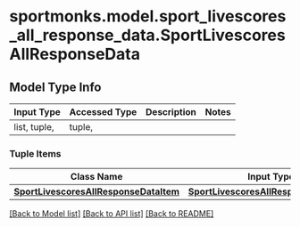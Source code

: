 # sportmonks.model.sport_livescores_all_response_data.SportLivescoresAllResponseData

## Model Type Info
Input Type | Accessed Type | Description | Notes
------------ | ------------- | ------------- | -------------
list, tuple,  | tuple,  |  | 

### Tuple Items
Class Name | Input Type | Accessed Type | Description | Notes
------------- | ------------- | ------------- | ------------- | -------------
[**SportLivescoresAllResponseDataItem**](SportLivescoresAllResponseDataItem.md) | [**SportLivescoresAllResponseDataItem**](SportLivescoresAllResponseDataItem.md) | [**SportLivescoresAllResponseDataItem**](SportLivescoresAllResponseDataItem.md) |  | 

[[Back to Model list]](../../README.md#documentation-for-models) [[Back to API list]](../../README.md#documentation-for-api-endpoints) [[Back to README]](../../README.md)

